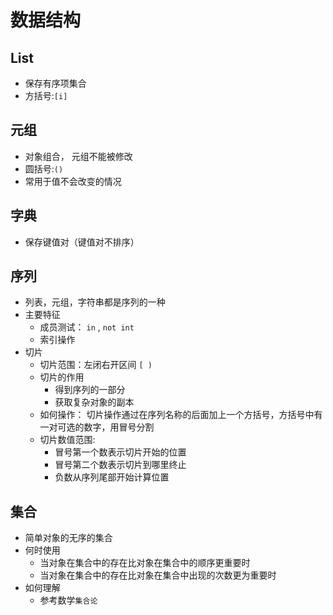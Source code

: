 # 数据结构

## List

* 保存有序项集合
* 方括号:`[i]`

## 元组

* 对象组合， 元组不能被修改
* 圆括号:`()`
* 常用于值不会改变的情况

## 字典

* 保存键值对（键值对不排序）

## 序列

* 列表，元组，字符串都是序列的一种
* 主要特征
  * 成员测试： `in` , `not int`
  * 索引操作
* 切片
  * 切片范围：左闭右开区间 `[ )`
  * 切片的作用
    * 得到序列的一部分
    * 获取复杂对象的副本
  * 如何操作： 切片操作通过在序列名称的后面加上一个方括号，方括号中有一对可选的数字，用冒号分割
  * 切片数值范围:
    * 冒号第一个数表示切片开始的位置
    * 冒号第二个数表示切片到哪里终止
    * 负数从序列尾部开始计算位置

## 集合

* 简单对象的无序的集合
* 何时使用
  * 当对象在集合中的存在比对象在集合中的顺序更重要时
  * 当对象在集合中的存在比对象在集合中出现的次数更为重要时
* 如何理解
  * 参考数学`集合论`







